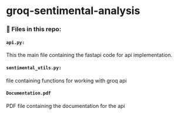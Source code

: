 # groq-sentimental-analysis

### 📁 Files in this repo:

#### `api.py:`             
This the main file containing the fastapi code for api implementation.

#### `sentimental_utils.py:` 
file containing functions for working with groq api

#### `Documentation.pdf`  
PDF file containing the documentation for the api
